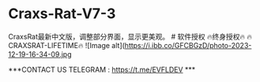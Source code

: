 # Craxs-Rat-V7-3
CraxsRat最新中文版，调整部分界面，显示更美观。 # 软件授权 🔥终身授权🔥 🔥CRAXSRAT-LIFETIME🔥
![Image alt](https://i.ibb.co/GFCBGzD/photo-2023-12-19-16-34-09.jpg

***CONTACT US TELEGRAM : https://t.me/EVFLDEV ***

